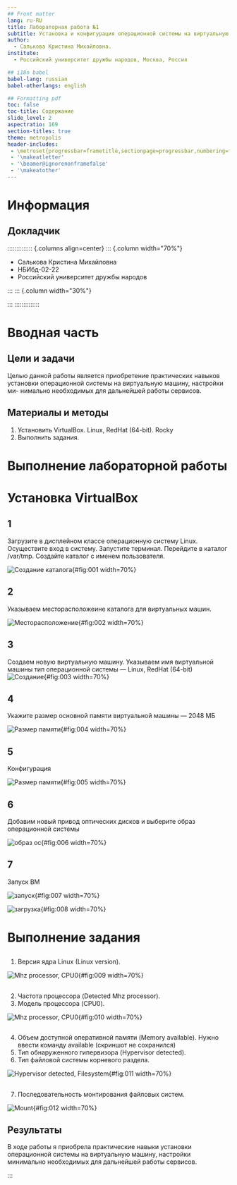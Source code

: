 ```yaml
---
## Front matter
lang: ru-RU
title: Лабораторная работа №1
subtitle: Установка и конфигурация операционной системы на виртуальную машину
author:
  - Салькова Кристина Михайловна.
institute:
  - Российский университет дружбы народов, Москва, Россия

## i18n babel
babel-lang: russian
babel-otherlangs: english

## Formatting pdf
toc: false
toc-title: Содержание
slide_level: 2
aspectratio: 169
section-titles: true
theme: metropolis
header-includes:
 - \metroset{progressbar=frametitle,sectionpage=progressbar,numbering=fraction}
 - '\makeatletter'
 - '\beamer@ignorenonframefalse'
 - '\makeatother'
---
```


# Информация

## Докладчик

:::::::::::::: {.columns align=center}
::: {.column width="70%"}

  * Салькова Кристина Михайловна
  * НБИбд-02-22
  * Российский университет дружбы народов
 
:::
::: {.column width="30%"}


:::
::::::::::::::

# Вводная часть

## Цели и задачи

Целью данной работы является приобретение практических навыков
установки операционной системы на виртуальную машину, настройки ми-
нимально необходимых для дальнейшей работы сервисов.


## Материалы и методы

1. Установить VirtualBox. Linux, RedHat (64-bit). Rocky 
2. Выполнить задания.

# Выполнение лабораторной работы

# Установка VirtualBox


## 1

Загрузите в дисплейном классе операционную систему Linux. Осуществите
вход в систему. Запустите терминал. Перейдите в каталог /var/tmp. Создайте каталог с именем пользователя.

![Создание каталога](image/1.png){#fig:001 width=70%}

## 2

Указываем месторасположеине каталога для виртуальных машин.

![Месторасположение](image/2.png){#fig:002 width=70%}

## 3

Создаем новую виртуальную машину. Указываем имя виртуальной машины 
тип операционной системы — Linux, RedHat (64-bit) 
![Создание](image/3.png){#fig:003 width=70%}

## 4

Укажите размер основной памяти виртуальной машины — 2048
МБ 

![Размер памяти](image/4.png){#fig:004 width=70%}

## 5

Конфигурация 

![Размер памяти](image/5.png){#fig:005 width=70%}

## 6
Добавим новый привод оптических дисков и выберите образ
операционной системы 

![образ ос](image/6.png){#fig:006 width=70%}

## 7
Запуск ВМ 

![запуск](image/7.png){#fig:007 width=70%}

![загрузка](image/8.png){#fig:008 width=70%}

# Выполнение задания

## 
1. Версия ядра Linux (Linux version).

![Mhz processor, CPU0](image/9.png){#fig:009 width=70%}

##
 
2. Частота процессора (Detected Mhz processor).
3. Модель процессора (CPU0).

![Mhz processor, CPU0](image/10.png){#fig:010 width=70%}

## 

4. Объем доступной оперативной памяти (Memory available). Нужно ввести команду available
(скриншот не сохранился)
5. Тип обнаруженного гипервизора (Hypervisor detected).
6. Тип файловой системы корневого раздела.

![Hypervisor detected, Filesystem](image/11.png){#fig:011 width=70%}

## 
7. Последовательность монтирования файловых систем.

![Mount](image/12.png){#fig:012 width=70%}

## Результаты

В ходе работы я приобрела практические навыки
установки операционной системы на виртуальную машину, настройки минимально
необходимых для дальнейшей работы сервисов.

:::


